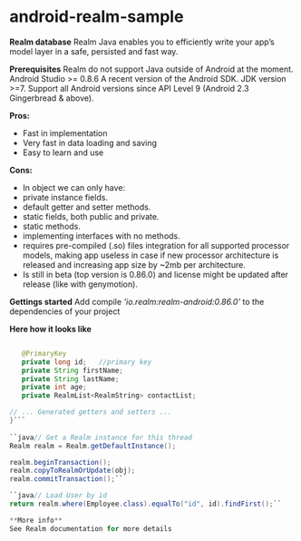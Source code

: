 # android-realm-sample

**Realm database**
Realm Java enables you to efficiently write your app’s model layer in a safe, persisted and fast way. 

**Prerequisites**
Realm do not support Java outside of Android at the moment.
Android Studio >= 0.8.6
A recent version of the Android SDK.
JDK version >=7.
Support all Android versions since API Level 9 (Android 2.3 Gingerbread & above).

**Pros:**

 - Fast in implementation
 - Very fast in data loading and saving
 - Easy to learn and use

**Cons:**

 - In object we can only have:
 - private instance fields.
 - default getter and setter methods.
 - static fields, both public and private.
 - static methods.
 - implementing interfaces with no methods.
 - requires pre-compiled (.so) files integration for all supported
   processor models, making app useless in case if new processor
   architecture is released and increasing app size by ~2mb per
   architecture.
 - Is still in beta (top version is 0.86.0) and license might be updated
   after release (like with genymotion).

**Gettings started**
Add compile *'io.realm:realm-android:0.86.0'* to the dependencies of your project

**Here how it looks like**
```java public class User extends RealmObject {

   @PrimaryKey
   private long id;   //primary key
   private String firstName;
   private String lastName;
   private int age;
   private RealmList<RealmString> contactList;

// ... Generated getters and setters ...
}```
	
``java// Get a Realm instance for this thread
Realm realm = Realm.getDefaultInstance();

realm.beginTransaction();
realm.copyToRealmOrUpdate(obj); 
realm.commitTransaction();``

``java// Load User by id
return realm.where(Employee.class).equalTo("id", id).findFirst();``

**More info**
See Realm documentation for more details
